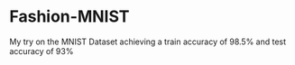 # Fashion-MNIST
My try on the MNIST Dataset achieving a train accuracy of 98.5% and test accuracy of 93%
